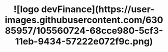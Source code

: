 <h1 align="center">
![logo devFinance](https://user-images.githubusercontent.com/63085957/105560724-68cce980-5cf3-11eb-9434-57222e072f9c.png)  
</h1>
